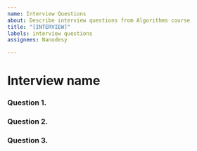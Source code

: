 ```yaml
---
name: Interview Questions
about: Describe interview questions from Algorithms course
title: "[INTERVIEW]"
labels: interview questions
assignees: Nanodesy

---
```


# Interview name

### Question 1.

### Question 2.

### Question 3.
